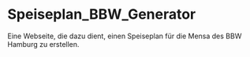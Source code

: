 # Speiseplan_BBW_Generator
Eine Webseite, die dazu dient, einen Speiseplan für die Mensa des BBW Hamburg zu erstellen.
